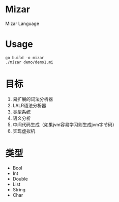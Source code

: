 # Mizar
Mizar Language

# Usage
```
go build -o mizar
./mizar demo/demo1.mi
```

# 目标
1. 易扩展的词法分析器
2. LALR语法分析器
3. 类型系统
4. 语义分析
5. 中间代码生成（如果jvm容易学习则生成jvm字节码）
6. 实现虚拟机

# 类型
* Bool
* Int
* Double
* List
* String
* Char
